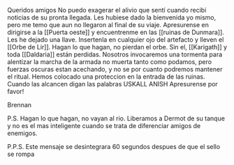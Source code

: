 Queridos amigos
No puedo exagerar el alivio que sentí cuando recibi noticias de su pronta llegada. Les hubiese dado la bienvenida yo mismo, pero me temo que aun no llegaron al final de su viaje.
Apresurense en dirigirse a la [[Puerta oeste]] y encuentrenme en las [[ruinas de Dunmara]]. Les he dejado una llave. Insertenla en cualquier ojo del artefacto y lleven el [[Orbe de Lir]]. Hagan lo que hagan, no pierdan el orbe. Sin el, [[Karigath]] y toda [[Daldaria]] están perdidas.
Nosotros invocaremos una tormenta para alentizar la marcha de la armada no muerta tanto como podamos, pero fuerzas oscuras estan acechando, y no se por cuanto podremos mantener el ritual.
Hemos colocado una proteccion en la entrada de las ruinas. Cuando las alcancen digan las palabras USKALL ANISH
Apresurense por favor!

Brennan

P.S. Hagan lo que hagan, no vayan al rio. Liberamos a Dermot de su tanque y no es el mas inteligente cuando se trata de diferenciar amigos de enemigos.

P.P.S. Este mensaje se desintegrara 60 segundos despues de que el sello se rompa